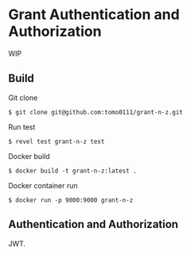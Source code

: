 # Grant Authentication and Authorization
WIP

## Build
Git clone
```
$ git clone git@github.com:tomo0111/grant-n-z.git
```

Run test
```
$ revel test grant-n-z test
```

Docker build
```
$ docker build -t grant-n-z:latest .
```

Docker container run
```
$ docker run -p 9000:9000 grant-n-z
```

## Authentication and Authorization
JWT.
